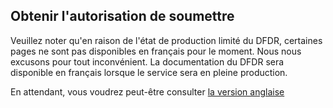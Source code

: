 ## Obtenir l'autorisation de soumettre
Veuillez noter qu'en raison de l'état de production limité du DFDR, certaines pages ne sont pas disponibles en français pour le moment. Nous nous excusons pour tout inconvénient. La documentation du DFDR sera disponible en français lorsque le service sera en pleine production. 

En attendant, vous voudrez peut-être consulter [la version anglaise](/docs/en/before_depositing/)
